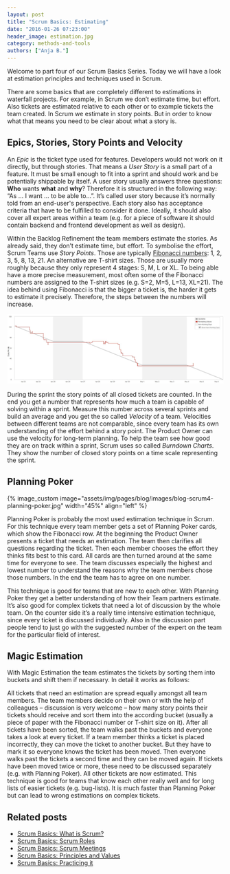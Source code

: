 ```yaml
---
layout: post
title: "Scrum Basics: Estimating"
date: "2016-01-26 07:23:00"
header_image: estimation.jpg
category: methods-and-tools
authors: ["Anja B."]
---
```


Welcome to part four of our Scrum Basics Series.
Today we will have a look at estimation principles and techniques used in Scrum.

There are some basics that are completely different to estimations in waterfall projects.
For example, in Scrum we don’t estimate time, but effort.
Also tickets are estimated relative to each other or to example tickets the team created.
In Scrum we estimate in story points.
But in order to know what that means you need to be clear about what a story is.

## Epics, Stories, Story Points and Velocity

An *Epic* is the ticket type used for features.
Developers would not work on it directly, but through stories.
That means a *User Story* is a small part of a feature.
It must be small enough to fit into a sprint and should work and be potentially shippable by itself.
A user story usually answers three questions: **Who** wants **what** and **why**?
Therefore it is structured in the following way: “As … I want … to be able to…”.
It’s called user story because it’s normally told from an end-user's perspective.
Each story also has acceptance criteria that have to be fulfilled to consider it done.
Ideally, it should also cover all expert areas within a team (e.g. for a piece of software it should contain backend and frontend development as well as design).

Within the Backlog Refinement the team members estimate the stories.
As already said, they don’t estimate time, but effort.
To symbolise the effort, Scrum Teams use *Story Points*.
Those are typically [Fibonacci numbers](https://en.wikipedia.org/wiki/Fibonacci_number): 1, 2, 3, 5, 8, 13, 21.
An alternative are T-shirt sizes.
Those are usually more roughly because they only represent 4 stages: S, M, L or XL.
To being able have a more precise measurement, most often some of the Fibonacci numbers are assigned to the T-shirt sizes (e.g. S=2, M=5, L=13, XL=21).
The idea behind using Fibonacci is that the bigger a ticket is, the harder it gets to estimate it precisely.
Therefore, the steps between the numbers will increase.

![](/assets/img/pages/blog/images/blog-scrum4-burndown-chart.jpg)

During the sprint the story points of all closed tickets are counted.
In the end you get a number that represents how much a team is capable of solving within a sprint.
Measure this number across several sprints and build an average and you get the so called *Velocity* of a team.
Velocities between different teams are not comparable, since every team has its own understanding of the effort behind a story point.
The Product Owner can use the velocity for long-term planning.
To help the team see how good they are on track within a sprint, Scrum uses so called *Burndown Charts*.
They show the number of closed story points on a time scale representing the sprint.

## Planning Poker

{% image_custom image="assets/img/pages/blog/images/blog-scrum4-planning-poker.jpg" width="45%" align="left" %}

Planning Poker is probably the most used estimation technique in Scrum.
For this technique every team member gets a set of Planning Poker cards, which show the Fibonacci row.
At the beginning the Product Owner presents a ticket that needs an estimation.
The team then clarifies all questions regarding the ticket.
Then each member chooses the effort they thinks fits best to this card.
All cards are then turned around at the same time for everyone to see.
The team discusses especially the highest and lowest number to understand the reasons why the team members chose those numbers.
In the end the team has to agree on one number.

This technique is good for teams that are new to each other.
With Planning Poker they get a better understanding of how their Team partners estimate.
It’s also good for complex tickets that need a lot of discussion by the whole team.
On the counter side it’s a really time intensive estimation technique, since every ticket is discussed individually.
Also in the discussion part people tend to just go with the suggested number of the expert on the team for the particular field of interest.

## Magic Estimation

With Magic Estimation the team estimates the tickets by sorting them into buckets and shift them if necessary.
In detail it works as follows:

All tickets that need an estimation are spread equally amongst all team members.
The team members decide on their own or with the help of colleagues – discussion is very welcome – how many story points their tickets should receive and sort them into the according bucket (usually a piece of paper with the Fibonacci number or T-shirt size on it).
After all tickets have been sorted, the team walks past the buckets and everyone takes a look at every ticket.
If a team member thinks a ticket is placed incorrectly, they can move the ticket to another bucket.
But they have to mark it so everyone knows the ticket has been moved.
Then everyone walks past the tickets a second time and they can be moved again.
If tickets have been moved twice or more, these need to be discussed separately (e.g. with Planning Poker).
All other tickets are now estimated.
This technique is good for teams that know each other really well and for long lists of easier tickets (e.g. bug-lists).
It is much faster than Planning Poker but can lead to wrong estimations on complex tickets.

## Related posts

* [Scrum Basics: What is Scrum?](https://developer.epages.com/blog/2015/10/13/scrum-basics-what-is-scrum.html)
* [Scrum Basics: Scrum Roles](https://developer.epages.com/blog/2015/11/19/scrum-basics-scrum-roles.html)
* [Scrum Basics: Scrum Meetings](https://developer.epages.com/blog/2015/12/15/scrum-basics-scrum-meetings.html)
* [Scrum Basics: Principles and Values](https://developer.epages.com/blog/2016/02/25/scrum-basics-principles-and-values.html)
* [Scrum Basics: Practicing it](https://developer.epages.com/blog/2016/03/22/scrum-basics-practicing-it.html)
